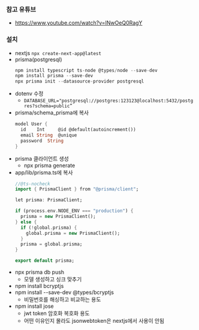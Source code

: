 ### 참고 유튜브

- https://www.youtube.com/watch?v=INwOeQ0RagY

### 설치

- nextjs
  `npx create-next-app@latest`
- prisma(postgresql)
  ```dart
  npm install typescript ts-node @types/node --save-dev
  npm install prisma --save-dev
  npx prisma init --datasource-provider postgresql
  ```
- dotenv 수정
  - `DATABASE_URL="postgresql://postgres:123123@localhost:5432/postgres?schema=public”`
- prisma/schema_prisma에 복사
  ```dart
  model User {
    id    Int     @id @default(autoincrement())
    email String  @unique
    password  String
  }
  ```
- prisma 클라이언트 생성
  - npx prisma generate
- app/lib/prisma.ts에 복사
  ```dart
  //@ts-nocheck
  import { PrismaClient } from "@prisma/client";

  let prisma: PrismaClient;

  if (process.env.NODE_ENV === "production") {
    prisma = new PrismaClient();
  } else {
    if (!global.prisma) {
      global.prisma = new PrismaClient();
    }
    prisma = global.prisma;
  }

  export default prisma;

  ```
- npx prisma db push
  - 모델 생성하고 싱크 맞추기
- npm install bcryptjs
- npm install --save-dev @types/bcryptjs
  - 비밀번호를 해싱하고 비교하는 용도
- npm install jose
  - jwt token 암호화 복호화 용도
  - 어떤 이유인지 몰라도 jsonwebtoken은 nextjs에서 사용이 안됨
